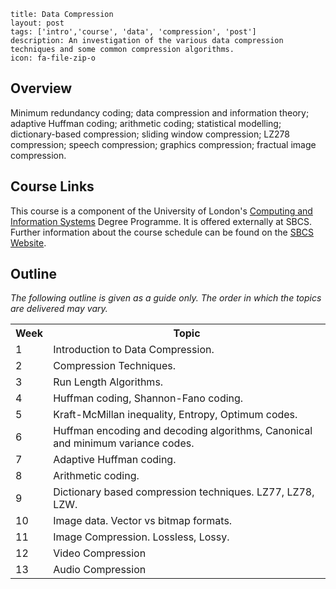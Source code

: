 ```
title: Data Compression
layout: post
tags: ['intro','course', 'data', 'compression', 'post']
description: An investigation of the various data compression techniques and some common compression algorithms.
icon: fa-file-zip-o
```



## Overview
Minimum redundancy coding; data compression and information theory; adaptive Huffman coding; arithmetic coding; statistical modelling; dictionary-based compression; sliding window compression; LZ278 compression; speech compression; graphics compression; fractual image compression.

## Course Links
This course is a component of the University of London's [Computing and Information Systems](http://www.londoninternational.ac.uk/courses/undergraduate/goldsmiths/bsc-computing-information-systems-bsc-diploma-work-entry-route#structure) Degree Programme. It is offered externally at SBCS. Further information about the course schedule can be found on the [SBCS Website](http://sbcs.edu.tt/programme/view/27).

## Outline
*The following outline is given as a guide only. The order in which the topics are delivered may vary.*

<table class="table table-hover">
    <tr>
        <th>Week</th><th>            Topic</th>
    </tr>
    <tr>
        <td>1</td>
        <td>Introduction to Data Compression.</td>
    </tr>
    <tr>
        <td>2</td>
        <td>Compression Techniques. </td>
    </tr>
    <tr>
        <td>3</td>
        <td>Run Length Algorithms.</td>
    </tr>
    <tr>
        <td>4</td>
        <td>Huffman coding, Shannon-Fano coding.</td>
    </tr>
    <tr>
        <td>5</td>
        <td>Kraft-McMillan inequality, Entropy, Optimum codes.</td>
    </tr>
    <tr>
        <td>6</td>
        <td>Huffman encoding and decoding algorithms, Canonical and minimum variance codes. </td>
    </tr>
    <tr>
        <td>7</td>
        <td>Adaptive Huffman coding.</td>
    </tr>
    <tr>
        <td>8</td>
        <td>Arithmetic coding. </td>
    </tr>
    <tr>
        <td>9</td>
        <td>Dictionary based compression techniques. LZ77, LZ78, LZW.</td>
    </tr>
    <tr>
        <td>10</td>
        <td>Image data. Vector vs bitmap formats. </td>
    </tr>
    <tr>
        <td>11</td>
        <td>Image Compression. Lossless, Lossy.</td>
    </tr>
    <tr>
        <td>12</td>
        <td>Video Compression</td>
    </tr>
    <tr>
        <td>13</td>
        <td>Audio Compression</td>
    </tr>
</table>

